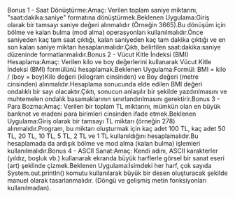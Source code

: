 Bonus 1 - Saat Dönüştürme:Amaç: Verilen toplam saniye miktarını, "saat:dakika:saniye" formatına dönüştürmek.Beklenen Uygulama:Giriş olarak bir tamsayı saniye değeri alınmalıdır (Örneğin 3665).Bu dönüşüm için bölme ve kalan bulma (mod alma) operasyonları kullanılmalıdır.Önce saniyeden kaç tam saat çıktığı, kalan saniyeden kaç tam dakika çıktığı ve en son kalan saniye miktarı hesaplanmalıdır.Çıktı, belirtilen saat:dakika:saniye düzeninde formatlanmalıdır.Bonus 2 - Vücut Kitle İndeksi (BMI) Hesaplama:Amaç: Verilen kilo ve boy değerlerini kullanarak Vücut Kitle İndeksi (BMI) formülünü hesaplamak.Beklenen Uygulama:Formül: BMI = kilo / (boy $\times$ boy)Kilo değeri (kilogram cinsinden) ve Boy değeri (metre cinsinden) alınmalıdır.Hesaplama sonucunda elde edilen BMI değeri ondalıklı bir sayı olacaktır.Çıktı, sonucun anlaşılır bir şekilde yazdırılmasını ve muhtemelen ondalık basamaklarının sınırlandırılmasını gerektirir.Bonus 3 - Para Bozma:Amaç: Verilen bir toplam TL miktarını, mümkün olan en büyük banknot ve madeni para birimleri cinsinden ifade etmek.Beklenen Uygulama:Giriş olarak bir tamsayı TL miktarı (örneğin 278) alınmalıdır.Program, bu miktarı oluşturmak için kaç adet 100 TL, kaç adet 50 TL, 20 TL, 10 TL, 5 TL, 2 TL ve 1 TL kullanıldığını hesaplamalıdır.Bu hesaplamada da ardışık bölme ve mod alma (kalan bulma) işlemleri kullanılmalıdır.Bonus 4 - ASCII Sanat:Amaç: Kendi adını, ASCII karakterler (yıldız, boşluk vb.) kullanarak ekranda büyük harflerle görsel bir sanat eseri (art) şeklinde çizmek.Beklenen Uygulama:İsimdeki her harf, çok sayıda System.out.println() komutu kullanılarak büyük bir desen oluşturacak şekilde manuel olarak tasarlanmalıdır. (Döngü ve gelişmiş metin fonksiyonları kullanılmadan).